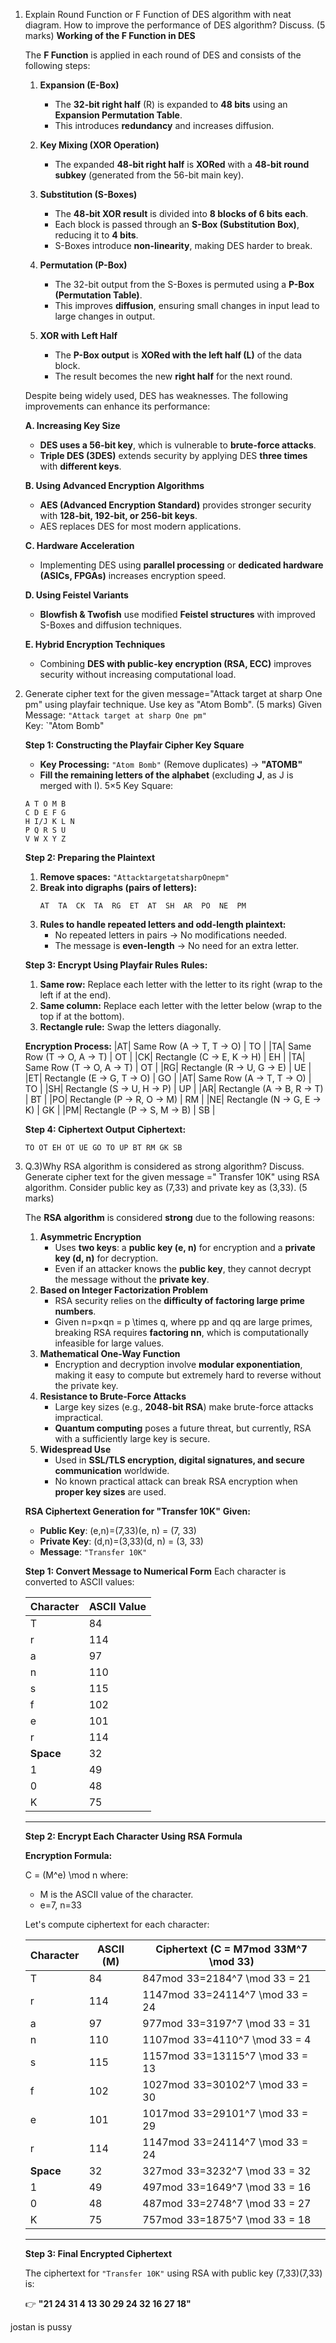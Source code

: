 
1. Explain Round Function or F Function of DES algorithm with neat diagram. How to improve the performance of DES algorithm? Discuss. (5 marks)
	**Working of the F Function in DES**
	
	The **F Function** is applied in each round of DES and consists of the following steps:
	
	1. **Expansion (E-Box)**
	    
	    - The **32-bit right half** (R) is expanded to **48 bits** using an **Expansion Permutation Table**.
	    - This introduces **redundancy** and increases diffusion.
	2. **Key Mixing (XOR Operation)**
	    
	    - The expanded **48-bit right half** is **XORed** with a **48-bit round subkey** (generated from the 56-bit main key).
	3. **Substitution (S-Boxes)**
	    
	    - The **48-bit XOR result** is divided into **8 blocks of 6 bits each**.
	    - Each block is passed through an **S-Box (Substitution Box)**, reducing it to **4 bits**.
	    - S-Boxes introduce **non-linearity**, making DES harder to break.
	4. **Permutation (P-Box)**
	    
	    - The 32-bit output from the S-Boxes is permuted using a **P-Box (Permutation Table)**.
	    - This improves **diffusion**, ensuring small changes in input lead to large changes in output.
	5. **XOR with Left Half**
	    
	    - The **P-Box output** is **XORed with the left half (L)** of the data block.
	    - The result becomes the new **right half** for the next round.
	
	Despite being widely used, DES has weaknesses. The following improvements can enhance its performance:
	
	**A. Increasing Key Size**
	- **DES uses a 56-bit key**, which is vulnerable to **brute-force attacks**.
	- **Triple DES (3DES)** extends security by applying DES **three times** with **different keys**.
	
	**B. Using Advanced Encryption Algorithms**
	- **AES (Advanced Encryption Standard)** provides stronger security with **128-bit, 192-bit, or 256-bit keys**.
	- AES replaces DES for most modern applications.
	
	**C. Hardware Acceleration**
	- Implementing DES using **parallel processing** or **dedicated hardware (ASICs, FPGAs)** increases encryption speed.
	
	**D. Using Feistel Variants**
	- **Blowfish & Twofish** use modified **Feistel structures** with improved S-Boxes and diffusion techniques.
	
	**E. Hybrid Encryption Techniques**
	
	- Combining **DES with public-key encryption (RSA, ECC)** improves security without increasing computational load.
2. Generate cipher text for the given message="Attack target at sharp One pm" using playfair technique. Use key as "Atom Bomb". (5 marks)
	Given Message: `"Attack target at sharp One pm"`  
	Key: `"Atom Bomb"
	
	**Step 1: Constructing the Playfair Cipher Key Square**
	- **Key Processing:** `"Atom Bomb"` (Remove duplicates) → **"ATOMB"**
	- **Fill the remaining letters of the alphabet** (excluding **J**, as J is merged with I).
	5×5 Key Square:
	```
	A T O M B
	C D E F G
	H I/J K L N
	P Q R S U
	V W X Y Z
	```
	
	**Step 2: Preparing the Plaintext**
	
	1. **Remove spaces:** `"AttacktargetatsharpOnepm"`
	2. **Break into digraphs (pairs of letters):**
	    ```
	    AT  TA  CK  TA  RG  ET  AT  SH  AR  PO  NE  PM
	    ```
	3. **Rules to handle repeated letters and odd-length plaintext:**
	    - No repeated letters in pairs → No modifications needed.
	    - The message is **even-length** → No need for an extra letter.

	**Step 3: Encrypt Using Playfair Rules**
	**Rules:**
	1. **Same row:** Replace each letter with the letter to its right (wrap to the left if at the end).
	2. **Same column:** Replace each letter with the letter below (wrap to the top if at the bottom).
	3. **Rectangle rule:** Swap the letters diagonally.
	
	**Encryption Process:**
	|AT| Same Row      (A → T, T → O)    | TO |
	|TA| Same Row      (T → O, A → T)    | OT |
	|CK| Rectangle      (C → E, K → H)    | EH |
	|TA| Same Row      (T → O, A → T)    | OT |
	|RG| Rectangle      (R → U, G → E)    | UE |
	|ET| Rectangle      (E → G, T → O)    | GO |
	|AT| Same Row      (A → T, T → O)    | TO |
	|SH| Rectangle      (S → U, H → P)    | UP |
	|AR| Rectangle      (A → B, R → T)    | BT |
	|PO| Rectangle      (P → R, O → M)    | RM |
	|NE| Rectangle      (N → G, E → K)    | GK |
	|PM| Rectangle      (P → S, M → B)    | SB |
	
	**Step 4: Ciphertext Output**
	**Ciphertext:**
	```
	TO OT EH OT UE GO TO UP BT RM GK SB
	```
3. Q.3)Why RSA algorithm is considered as strong algorithm? Discuss. Generate cipher text for the given message =" Transfer 10K" using RSA algorithm. Consider public key as (7,33) and private key as (3,33). (5 marks)
	
	The **RSA algorithm** is considered **strong** due to the following reasons:
	1. **Asymmetric Encryption**
	    - Uses **two keys**: a **public key (e, n)** for encryption and a **private key (d, n)** for decryption.
	    - Even if an attacker knows the **public key**, they cannot decrypt the message without the **private key**.
	2. **Based on Integer Factorization Problem**
	    - RSA security relies on the **difficulty of factoring large prime numbers**.
	    - Given n=p×qn = p \times q, where pp and qq are large primes, breaking RSA requires **factoring nn**, which is computationally infeasible for large values.
	3. **Mathematical One-Way Function**
	    - Encryption and decryption involve **modular exponentiation**, making it easy to compute but extremely hard to reverse without the private key.
	4. **Resistance to Brute-Force Attacks**
	    - Large key sizes (e.g., **2048-bit RSA**) make brute-force attacks impractical.
	    - **Quantum computing** poses a future threat, but currently, RSA with a sufficiently large key is secure.
	5. **Widespread Use**
	    - Used in **SSL/TLS encryption, digital signatures, and secure communication** worldwide.
	    - No known practical attack can break RSA encryption when **proper key sizes** are used.

	**RSA Ciphertext Generation for "Transfer 10K"**
	**Given:**
	- **Public Key**: (e,n)=(7,33)(e, n) = (7, 33)
	- **Private Key**: (d,n)=(3,33)(d, n) = (3, 33)
	- **Message**: `"Transfer 10K"`
	
	**Step 1: Convert Message to Numerical Form**
	Each character is converted to ASCII values:
	
	|Character|ASCII Value|
	|---|---|
	|T|84|
	|r|114|
	|a|97|
	|n|110|
	|s|115|
	|f|102|
	|e|101|
	|r|114|
	|**Space**|32|
	|1|49|
	|0|48|
	|K|75|
	
	---
	
	**Step 2: Encrypt Each Character Using RSA Formula**
	
	**Encryption Formula:**
	
	C = (M^e) \mod n
	where:
	
	- M is the ASCII value of the character.
	- e=7, n=33
	
	Let's compute ciphertext for each character:
	
	|Character|ASCII (M)|Ciphertext (C = M7mod  33M^7 \mod 33)|
	|---|---|---|
	|T|84|847mod  33=2184^7 \mod 33 = 21|
	|r|114|1147mod  33=24114^7 \mod 33 = 24|
	|a|97|977mod  33=3197^7 \mod 33 = 31|
	|n|110|1107mod  33=4110^7 \mod 33 = 4|
	|s|115|1157mod  33=13115^7 \mod 33 = 13|
	|f|102|1027mod  33=30102^7 \mod 33 = 30|
	|e|101|1017mod  33=29101^7 \mod 33 = 29|
	|r|114|1147mod  33=24114^7 \mod 33 = 24|
	|**Space**|32|327mod  33=3232^7 \mod 33 = 32|
	|1|49|497mod  33=1649^7 \mod 33 = 16|
	|0|48|487mod  33=2748^7 \mod 33 = 27|
	|K|75|757mod  33=1875^7 \mod 33 = 18|
	
	---
	
	**Step 3: Final Encrypted Ciphertext**
	
	The ciphertext for `"Transfer 10K"` using RSA with public key (7,33)(7,33) is:
	
	👉 **"21 24 31 4 13 30 29 24 32 16 27 18"**


jostan is pussy
